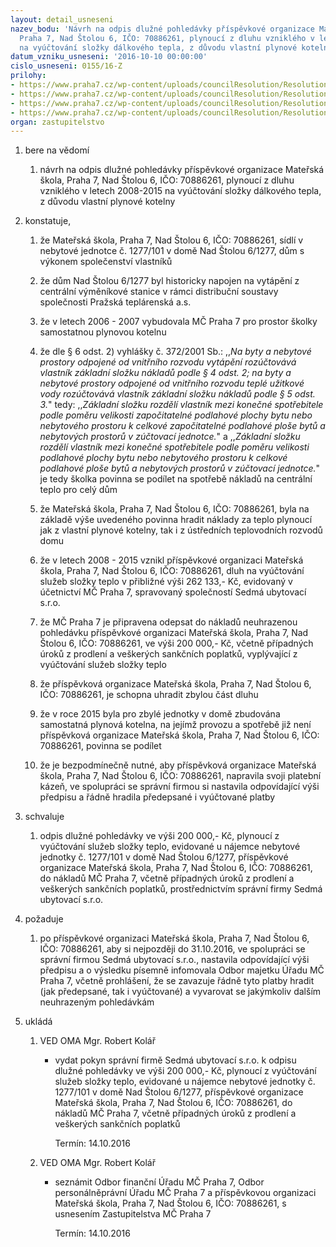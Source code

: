 ```yaml
---
layout: detail_usneseni
nazev_bodu: 'Návrh na odpis dlužné pohledávky příspěvkové organizace Mateřská škola,
  Praha 7, Nad Štolou 6, IČO: 70886261, plynoucí z dluhu vzniklého v letech 2008-2015
  na vyúčtování složky dálkového tepla, z důvodu vlastní plynové kotelny'
datum_vzniku_usneseni: '2016-10-10 00:00:00'
cislo_usneseni: 0155/16-Z
prilohy:
- https://www.praha7.cz/wp-content/uploads/councilResolution/Resolutions/27476/export/DZ_1277_514~116099.docx
- https://www.praha7.cz/wp-content/uploads/councilResolution/Resolutions/27476/export/02_1277_514~116098.pdf
- https://www.praha7.cz/wp-content/uploads/councilResolution/Resolutions/27476/export/kolarodpisy~116097.pdf
- https://www.praha7.cz/wp-content/uploads/councilResolution/Resolutions/27476/export/export~301513.pdf
organ: zastupitelstvo
---
```

<ol class="urzList_view" id="urzList">
<li class="urzClass1" id=""><span name="1">bere na vědomí</span>
<ol class="urzOlClass">
<li class="urzClass2" style="TEXT-ALIGN: left" id=""><span><p>návrh na odpis dlužné pohledávky příspěvkové organizace Mateřská škola, Praha 7, Nad Štolou 6, IČO: 70886261, plynoucí z dluhu vzniklého v letech 2008-2015 na vyúčtování složky dálkového tepla, z důvodu vlastní plynové kotelny</p></span></li></ol></li>
<li class="urzClass1" id=""><span name="50">konstatuje,</span>
<ol class="urzOlClass">
<li class="urzClass2" style="TEXT-ALIGN: left" id=""><span><p>že Mateřská škola, Praha 7, Nad Štolou 6, IČO: 70886261, sídlí v nebytové jednotce č. 1277/101 v domě Nad Štolou 6/1277, dům s výkonem společenství vlastníků</p></span></li>
<li class="urzClass2" style="TEXT-ALIGN: left" id=""><span><p>že dům Nad Štolou 6/1277 byl historicky napojen na vytápění z centrální výměníkové stanice v rámci distribuční soustavy společnosti Pražská teplárenská a.s.</p></span></li>
<li class="urzClass2" style="TEXT-ALIGN: left" id=""><span><p>že v letech 2006 - 2007 vybudovala MČ Praha 7 pro prostor školky samostatnou plynovou kotelnu</p></span></li>
<li class="urzClass2" style="TEXT-ALIGN: left" id=""><span><p>že dle § 6 odst. 2) vyhlášky č. 372/2001 Sb.: ,,<em>Na byty a nebytové prostory odpojené od vnitřního rozvodu vytápění rozúčtovává vlastník základní složku nákladů podle § 4 odst. 2; na byty a nebytové prostory odpojené od vnitřního rozvodu teplé užitkové vody rozúčtovává vlastník základní složku nákladů podle § 5 odst. 3.</em>" tedy: ,,<em>Základní složku rozdělí vlastník mezi konečné spotřebitele podle poměru velikosti započitatelné podlahové plochy bytu nebo nebytového prostoru k celkové započitatelné podlahové ploše bytů a nebytových prostorů v zúčtovací jednotce.</em>" a ,,<em>Základní složku rozdělí vlastník mezi konečné spotřebitele podle poměru velikosti podlahové plochy bytu nebo nebytového prostoru k celkové podlahové ploše bytů a nebytových prostorů v zúčtovací jednotce.</em>" je tedy školka povinna se podílet na spotřebě nákladů na centrální teplo pro celý dům<br></p></span></li>
<li class="urzClass2" style="TEXT-ALIGN: left" id=""><span><p>že Mateřská škola, Praha 7, Nad Štolou 6, IČO: 70886261, byla na základě výše uvedeného povinna hradit náklady za teplo plynoucí jak z vlastní plynové kotelny, tak i z ústředních teplovodních rozvodů domu</p></span></li>
<li class="urzClass2" style="TEXT-ALIGN: left" id=""><span><p>že v letech 2008 - 2015 vznikl příspěvkové organizaci Mateřská škola, Praha 7, Nad Štolou 6, IČO: 70886261, dluh na vyúčtování služeb složky teplo v přibližné výši 262 133,- Kč, evidovaný v účetnictví MČ Praha 7, spravovaný společností Sedmá ubytovací s.r.o.</p></span></li>
<li class="urzClass2" style="TEXT-ALIGN: left" id=""><span><p>že MČ Praha 7 je připravena odepsat do nákladů neuhrazenou pohledávku příspěvkové organizaci Mateřská škola, Praha 7, Nad Štolou 6, IČO: 70886261, ve výši 200 000,- Kč, včetně případných úroků z prodlení a veškerých sankčních poplatků, vyplývající z vyúčtování služeb složky teplo<br></p></span></li>
<li class="urzClass2" style="TEXT-ALIGN: left" id=""><span><p>že příspěvková organizace Mateřská škola, Praha 7, Nad Štolou 6, IČO: 70886261, je schopna uhradit zbylou část dluhu<br></p></span></li>
<li class="urzClass2" style="TEXT-ALIGN: left" id=""><span><p>že v roce 2015 byla pro zbylé jednotky v domě zbudována samostatná plynová kotelna, na jejímž provozu a spotřebě již není příspěvková organizace Mateřská škola, Praha 7, Nad Štolou 6, IČO: 70886261, povinna se podílet</p></span></li>
<li class="urzClass2" style="TEXT-ALIGN: left" id=""><span><p>že je bezpodmínečně nutné, aby příspěvková organizace Mateřská škola, Praha 7, Nad Štolou 6, IČO: 70886261, napravila svoji platební kázeň, ve spolupráci se správní firmou si nastavila odpovídající výši předpisu a řádně hradila předepsané i vyúčtované platby</p></span></li></ol></li>
<li class="urzClass1" id=""><span name="24">schvaluje</span>
<ol class="urzOlClass">
<li class="urzClass2" style="TEXT-ALIGN: left" id=""><span><p>odpis dlužné pohledávky ve výši 200 000,- Kč, plynoucí z vyúčtování služeb složky teplo, evidované u nájemce&nbsp;nebytové jednotky č. 1277/101 v domě Nad Štolou 6/1277, příspěvkové organizace Mateřská škola, Praha 7, Nad Štolou 6, IČO: 70886261, do nákladů MČ Praha 7, včetně případných úroků z prodlení a veškerých sankčních poplatků, prostřednictvím správní firmy Sedmá ubytovací s.r.o.</p></span></li></ol></li>
<li class="urzClass1" id=""><span name="62">požaduje</span>
<ol class="urzOlClass">
<li class="urzClass2" style="TEXT-ALIGN: left" id=""><span><p>po příspěvkové organizaci Mateřská škola, Praha 7, Nad Štolou 6, IČO: 70886261, aby si nejpozději do 31.10.2016, ve spolupráci se správní firmou Sedmá ubytovací s.r.o., nastavila odpovídající výši předpisu a o výsledku písemně infomovala Odbor majetku Úřadu MČ Praha 7, včetně prohlášení, že se zavazuje řádně tyto platby hradit (jak předepsané, tak i vyúčtované) a vyvarovat se jakýmkoliv dalším neuhrazeným pohledávkám</p></span></li></ol></li><li class="urzClass1" id="urzUkoly"><span name="1">ukládá</span><ol class="urzOlClass"><li class="urzClass2"><span><p>VED OMA Mgr. Robert Kolář</p></span><ul class="urzUlClass"><li class="urzClass3"><span><p>vydat pokyn správní firmě Sedmá ubytovací s.r.o. k odpisu dlužné pohledávky ve výši 200 000,- Kč, plynoucí z vyúčtování služeb složky teplo, evidované u nájemce nebytové jednotky č. 1277/101 v domě Nad Štolou 6/1277, příspěvkové organizace Mateřská škola, Praha 7, Nad Štolou 6, IČO: 70886261, do nákladů MČ Praha 7, včetně případných úroků z prodlení a veškerých sankčních poplatků</p></span><span class="urzUkolTermin">  Termín:&nbsp;14.10.2016</span></li></ul></li><li class="urzClass2"><span><p>VED OMA Mgr. Robert Kolář</p></span><ul class="urzUlClass"><li class="urzClass3"><span><p>seznámit Odbor finanční Úřadu MČ Praha 7, Odbor personálněprávní Úřadu MČ Praha 7 a příspěvkovou organizaci Mateřská škola, Praha 7, Nad Štolou 6, IČO: 70886261, s usnesením Zastupitelstva MČ Praha 7</p></span><span class="urzUkolTermin">  Termín:&nbsp;14.10.2016</span></li></ul></li></ol></li>
</ol>